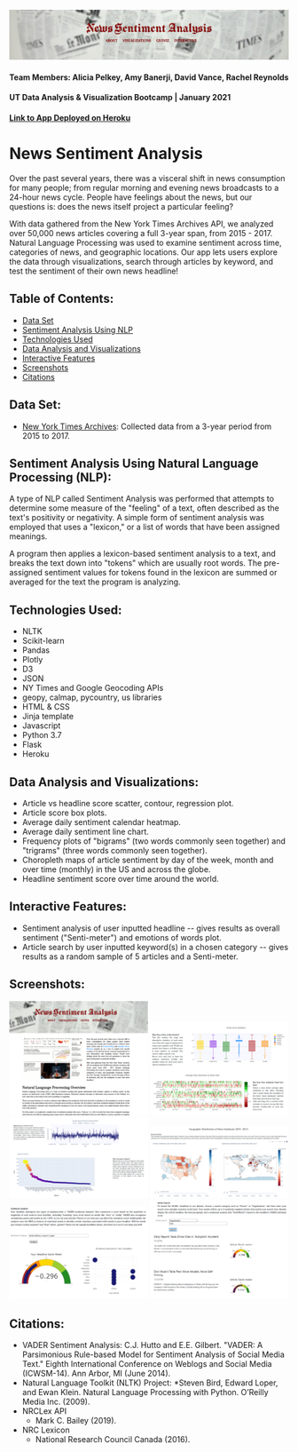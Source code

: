 <img src=Readme-Images/header.png width=1000></img>
#### Team Members: Alicia Pelkey, Amy Banerji, David Vance, Rachel Reynolds

#### UT Data Analysis & Visualization Bootcamp | January 2021

#### [Link to App Deployed on Heroku](https://project3-news-app.herokuapp.com/)

# News Sentiment Analysis

Over the past several years, there was a visceral shift in news consumption for many people; from regular morning and evening news broadcasts to a 24-hour news cycle. People have feelings about the news, but our questions is: does the news itself project a particular feeling?

With data gathered from the New York Times Archives API, we analyzed over 50,000 news articles covering a full 3-year span, from 2015 - 2017. Natural Language Processing was used to examine sentiment across time, categories of news, and geographic locations. Our app lets users explore the data through visualizations, search through articles by keyword, and test the sentiment of their own news headline!

## Table of Contents:
* [Data Set](#data-set)
* [Sentiment Analysis Using NLP](#sentiment-analysis)
* [Technologies Used](#technologies-used)
* [Data Analysis and Visualizations](#data-analysis-visualizations)
* [Interactive Features](#interactive)
* [Screenshots](#screenshots)
* [Citations](#citations)

## Data Set:
* [New York Times Archives](https://developer.nytimes.com/docs/articlesearch-product/1/overview): 
Collected data from a 3-year period from 2015 to 2017.

## Sentiment Analysis Using Natural Language Processing (NLP):
A type of NLP called Sentiment Analysis was performed that attempts to determine some measure of the "feeling" of a text, often described as the text's positivity or negativity. A simple form of sentiment analysis was employed that uses a "lexicon," or a list of words that have been assigned meanings. 

A program then applies a lexicon-based sentiment analysis to a text, and breaks the text down into "tokens" which are usually root words. The pre-assigned sentiment values for tokens found in the lexicon are summed or averaged for the text the program is analyzing.

## Technologies Used:
* NLTK
* Scikit-learn
* Pandas
* Plotly
* D3
* JSON
* NY Times and Google Geocoding APIs
* geopy, calmap, pycountry, us libraries
* HTML & CSS
* Jinja template
* Javascript
* Python 3.7
* Flask
* Heroku

## Data Analysis and Visualizations:
* Article vs headline score scatter, contour, regression plot.
* Article score box plots.
* Average daily sentiment calendar heatmap.
* Average daily sentiment line chart.
* Frequency plots of "bigrams" (two words commonly seen together) and "trigrams" (three words commonly seen together).
* Choropleth maps of article sentiment by day of the week, month and over time (monthly) in the US and across the globe.
* Headline sentiment score over time around the world.

## Interactive Features:
* Sentiment analysis of user inputted headline -- gives results as overall sentiment ("Senti-meter") and emotions of words plot.
* Article search by user inputted keyword(s) in a chosen category -- gives results as a random sample of 5 articles and a Senti-meter.

## Screenshots:
<img src=Readme-Images/index.png width=250></img>
<img src=Readme-Images/viz1.png width=250></img>
<img src=Readme-Images/viz2.png width=250></img>
<img src=Readme-Images/geo.png width=250></img>
<img src=Readme-Images/interactive1.png width=250></img>
<img src=Readme-Images/interactive2.png width=250></img>

## Citations:
* VADER Sentiment Analysis: 
C.J. Hutto and E.E. Gilbert. "VADER: A Parsimonious Rule-based Model for Sentiment Analysis of Social Media Text." Eighth International Conference on Weblogs and Social Media (ICWSM-14). Ann Arbor, MI (June 2014).
* Natural Language Toolkit (NLTK) Project:
    *Steven Bird, Edward Loper, and Ewan Klein. Natural Language Processing with Python. O’Reilly Media Inc. (2009).
* NRCLex API
    * Mark C. Bailey (2019).
* NRC Lexicon
    * National Research Council Canada (2016).

